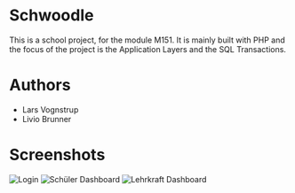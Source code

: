 Schwoodle
===
This is a school project, for the module M151. It is mainly built with PHP
and the focus of the project is the Application Layers and the SQL Transactions.


# Authors
* Lars Vognstrup
* Livio Brunner

# Screenshots
![Login](https://github.com/BrunnerLivio/Schwoodle/tree/master/screenshots/Selection_001.png)
![Schüler Dashboard](https://github.com/BrunnerLivio/Schwoodle/tree/master/screenshots/Selection_002.png)
![Lehrkraft Dashboard](https://github.com/BrunnerLivio/Schwoodle/tree/master/screenshots/Selection_003.png)
